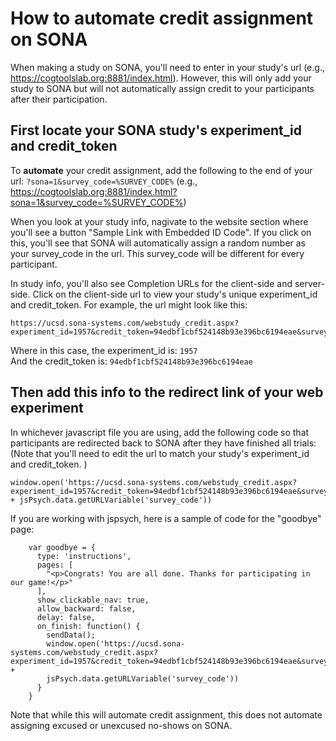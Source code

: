 # How to automate credit assignment on SONA

When making a study on SONA, you'll need to enter in your study's url (e.g., https://cogtoolslab.org:8881/index.html). However, this will only add your study to SONA but will not automatically assign credit to your participants after their participation. 

## First locate your SONA study's experiment_id and credit_token

To <b>automate</b> your credit assignment, add the following to the end of your url: ```?sona=1&survey_code=%SURVEY_CODE%``` 
(e.g., https://cogtoolslab.org:8881/index.html?sona=1&survey_code=%SURVEY_CODE%)

When you look at your study info, nagivate to the website section where you'll see a button "Sample Link with Embedded ID Code". 
If you click on this, you'll see that SONA will automatically assign a random number as your survey_code in the url. 
This survey_code will be different for every participant.

In study info, you'll also see Completion URLs for the client-side and server-side.
Click on the client-side url to view your study's unique experiment_id and credit_token. 
For example, the url might look like this: 

```
https://ucsd.sona-systems.com/webstudy_credit.aspx?experiment_id=1957&credit_token=94edbf1cbf524148b93e396bc6194eae&survey_code=XXXX
```

Where in this case, the experiment_id is: ```1957``` <br>
And the credit_token is: ```94edbf1cbf524148b93e396bc6194eae```

## Then add this info to the redirect link of your web experiment

In whichever javascript file you are using, add the following code so that participants are redirected back to SONA after they have finished all trials: (Note that you'll need to edit the url to match your study's experiment_id and credit_token. 
) <br>
```
window.open('https://ucsd.sona-systems.com/webstudy_credit.aspx?experiment_id=1957&credit_token=94edbf1cbf524148b93e396bc6194eae&survey_code=' + jsPsych.data.getURLVariable('survey_code'))
```

If you are working with jspsych, here is a sample of code for the "goodbye" page: <br>
```
    var goodbye = {
      type: 'instructions',
      pages: [
        "<p>Congrats! You are all done. Thanks for participating in our game!</p>"
      ],
      show_clickable_nav: true,
      allow_backward: false,
      delay: false,
      on_finish: function() {
        sendData();
        window.open('https://ucsd.sona-systems.com/webstudy_credit.aspx?experiment_id=1957&credit_token=94edbf1cbf524148b93e396bc6194eae&survey_code=' +  
        jsPsych.data.getURLVariable('survey_code'))
      }
    }
```

Note that while this will automate credit assignment, this does not automate assigning excused or unexcused no-shows on SONA. 
